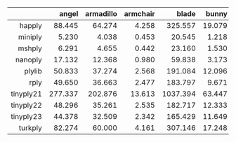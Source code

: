 |           |                  angel |              armadillo |               armchair |                  blade |                  bunny |bust_of_angelique_dhannetaire |         bust_of_sappho |                 dragon |                   hand |           happy_buddha |                  horse |                   lucy |   scannet_scene0402_00 |           speeder_bike |                 statue |                suzanne |          xyzrgb_dragon |       xyzrgb_statuette |
|----------:|-----------------------:|-----------------------:|-----------------------:|-----------------------:|-----------------------:|-----------------------:|-----------------------:|-----------------------:|-----------------------:|-----------------------:|-----------------------:|-----------------------:|-----------------------:|-----------------------:|-----------------------:|-----------------------:|-----------------------:|-----------------------:|
|happly     |    88.445 |    64.274 |     4.258 |   325.557 |    19.079 |    93.516 |    54.386 |   160.457 |   121.754 |   199.912 |    17.648 |  5262.958 |    44.660 |   550.460 |   370.124 |     3.571 |  1353.474 |  1875.299 |
|miniply    |     5.230 |     4.038 |     0.453 |    20.545 |     1.218 |     5.782 |     3.351 |    10.001 |     7.517 |    12.814 |     1.200 |   314.586 |     2.406 |    34.778 |    23.374 |     0.361 |    85.584 |   113.582 |
|mshply     |     6.291 |     4.655 |     0.442 |    23.160 |     1.530 |     6.529 |     3.713 |    11.306 |     8.460 |    14.123 |     1.221 |   358.437 |     3.344 |    40.842 |    26.081 |     0.316 |    94.944 |   130.534 |
|nanoply    |    17.132 |    12.368 |     0.980 |    59.838 |     3.173 |    17.967 |    10.547 |    30.325 |    23.152 |    37.782 |     3.420 |   943.641 |     7.451 |    99.336 |    67.998 |     0.733 |   242.561 |   335.208 |
|plylib     |    50.833 |    37.274 |     2.568 |   191.084 |    12.096 |    54.282 |    30.553 |    92.977 |    69.976 |   116.054 |    10.338 |  3001.837 |    26.881 |   314.834 |   215.549 |     1.789 |   773.190 |  1091.140 |
|rply       |    49.650 |    36.663 |     2.477 |   183.797 |     9.671 |    52.231 |    29.577 |    90.467 |    68.424 |   113.416 |    10.006 |  2915.948 |    21.574 |   304.658 |   206.121 |     1.722 |   745.852 |  1046.701 |
|tinyply21  |   277.337 |   202.876 |    13.613 |  1037.394 |    63.447 |   293.176 |   165.735 |   510.236 |   383.634 |   635.345 |    56.351 | 16423.687 |   152.337 |  1724.308 |  1166.416 |     9.289 |  4232.953 |  5851.870 |
|tinyply22  |    48.296 |    35.261 |     2.535 |   182.717 |    12.333 |    50.620 |    28.639 |    87.839 |    66.538 |   110.064 |     9.812 |  2833.718 |    27.499 |   295.202 |   200.226 |     1.752 |   725.668 |  1006.522 |
|tinyply23  |    44.378 |    32.509 |     2.342 |   165.429 |    11.649 |    46.669 |    26.434 |    81.102 |    60.951 |   102.839 |     9.085 |  2615.109 |    25.929 |   274.127 |   187.128 |     1.648 |   674.574 |   934.870 |
|turkply    |    82.274 |    60.000 |     4.161 |   307.146 |    17.248 |    86.782 |    48.758 |   152.218 |   114.361 |   190.139 |    16.737 |  4881.280 |    41.446 |   515.975 |   349.348 |     2.862 |  1262.301 |  1755.570 |

